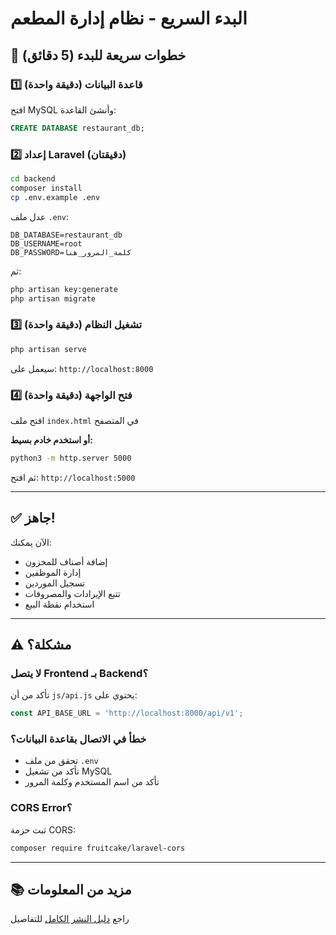 # البدء السريع - نظام إدارة المطعم

## 🚀 خطوات سريعة للبدء (5 دقائق)

### 1️⃣ قاعدة البيانات (دقيقة واحدة)

افتح MySQL وأنشئ القاعدة:

```sql
CREATE DATABASE restaurant_db;
```

### 2️⃣ إعداد Laravel (دقيقتان)

```bash
cd backend
composer install
cp .env.example .env
```

عدل ملف `.env`:

```env
DB_DATABASE=restaurant_db
DB_USERNAME=root
DB_PASSWORD=كلمة_المرور_هنا
```

ثم:

```bash
php artisan key:generate
php artisan migrate
```

### 3️⃣ تشغيل النظام (دقيقة واحدة)

```bash
php artisan serve
```

سيعمل على: `http://localhost:8000`

### 4️⃣ فتح الواجهة (دقيقة واحدة)

افتح ملف `index.html` في المتصفح

**أو استخدم خادم بسيط:**

```bash
python3 -m http.server 5000
```

ثم افتح: `http://localhost:5000`

---

## ✅ جاهز!

الآن يمكنك:
- إضافة أصناف للمخزون
- إدارة الموظفين
- تسجيل الموردين
- تتبع الإيرادات والمصروفات
- استخدام نقطة البيع

---

## ⚠️ مشكلة؟

### لا يتصل Frontend بـ Backend؟

تأكد من أن `js/api.js` يحتوي على:

```javascript
const API_BASE_URL = 'http://localhost:8000/api/v1';
```

### خطأ في الاتصال بقاعدة البيانات؟

- تحقق من ملف `.env`
- تأكد من تشغيل MySQL
- تأكد من اسم المستخدم وكلمة المرور

### CORS Error؟

ثبت حزمة CORS:

```bash
composer require fruitcake/laravel-cors
```

---

## 📚 مزيد من المعلومات

راجع [دليل النشر الكامل](DEPLOYMENT_GUIDE.md) للتفاصيل

